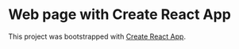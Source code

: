 # Web page with Create React App

This project was bootstrapped with [Create React App](https://github.com/facebook/create-react-app).
